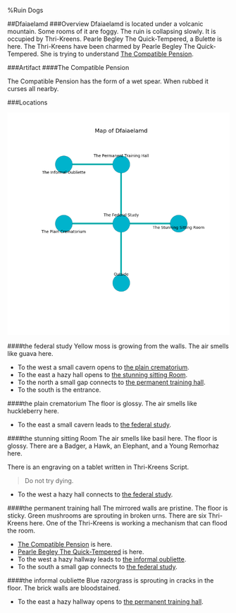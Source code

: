 %Ruin Dogs

##Dfaiaelamd
###Overview
Dfaiaelamd is located under a volcanic mountain. Some rooms of it are foggy. The ruin is collapsing slowly. It is occupied by Thri-Kreens. <a name="Pearle-Begley-The-Quick-Tempered"></a>Pearle Begley The Quick-Tempered, a Bulette is here. The Thri-Kreens have been charmed by Pearle Begley The Quick-Tempered. She  is trying to understand [The Compatible Pension](#The-Compatible-Pension). 



###Artifact
####<a name="The-Compatible-Pension"></a>The Compatible Pension


The Compatible Pension has the form of a wet spear. When rubbed it curses all nearby. 





###Locations


![](../v2/images/Dfaiaelamd.png)

####<a name="the-federal-study"></a>the federal study
Yellow moss is growing from the walls. The air smells like guava here. 



* To the west a small cavern opens to [the plain crematorium](#the-plain-crematorium).
* To the east a hazy hall opens to [the stunning sitting Room](#the-stunning-sitting-Room).
* To the north a small gap connects to [the permanent training hall](#the-permanent-training-hall).
* To the south is the entrance.


####<a name="the-plain-crematorium"></a>the plain crematorium
The floor is glossy. The air smells like huckleberry here. 



* To the east a small cavern leads to [the federal study](#the-federal-study).


####<a name="the-stunning-sitting-Room"></a>the stunning sitting Room
The air smells like basil here. The floor is glossy. There are a Badger, a Hawk, an Elephant, and a Young Remorhaz here. 

There is an engraving on a tablet written in Thri-Kreens Script. 

> Do not try dying.
>


* To the west a hazy hall connects to [the federal study](#the-federal-study).


####<a name="the-permanent-training-hall"></a>the permanent training hall
The mirrored walls are pristine. The floor is sticky. Green mushrooms are sprouting in broken urns. There are six Thri-Kreens here. One of the Thri-Kreens is working a mechanism that can flood the room. 



* [The Compatible Pension](#The-Compatible-Pension) is here.
* [Pearle Begley The Quick-Tempered](#Pearle-Begley-The-Quick-Tempered) is here.
* To the west a hazy hallway leads to [the informal oubliette](#the-informal-oubliette).
* To the south a small gap connects to [the federal study](#the-federal-study).


####<a name="the-informal-oubliette"></a>the informal oubliette
Blue razorgrass is sprouting in cracks in the floor. The brick walls are bloodstained. 



* To the east a hazy hallway opens to [the permanent training hall](#the-permanent-training-hall).


